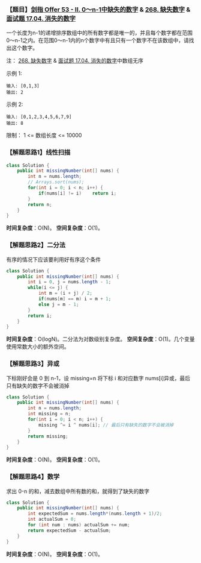 ### 【题目】[剑指 Offer 53 - II. 0～n-1中缺失的数字](https://leetcode-cn.com/problems/que-shi-de-shu-zi-lcof/) & [268. 缺失数字](https://leetcode-cn.com/problems/missing-number/) & [面试题 17.04. 消失的数字](https://leetcode-cn.com/problems/missing-number-lcci/)
一个长度为n-1的递增排序数组中的所有数字都是唯一的，并且每个数字都在范围0～n-1之内。在范围0～n-1内的n个数字中有且只有一个数字不在该数组中，请找出这个数字。

注： [268. 缺失数字](https://leetcode-cn.com/problems/missing-number/) & [面试题 17.04. 消失的数字](https://leetcode-cn.com/problems/missing-number-lcci/)中数组无序

示例 1:

	输入: [0,1,3]
	输出: 2
示例 2:
	
	输入: [0,1,2,3,4,5,6,7,9]
	输出: 8

限制：
1 <= 数组长度 <= 10000

### 【解题思路1】线性扫描
```java
class Solution {
    public int missingNumber(int[] nums) {
        int n = nums.length;
        // Arrays.sort(nums);
        for(int i = 0; i < n; i++) {
            if(nums[i] != i)    return i;
        }
        return n;
    }
}
```
**时间复杂度**：O(N)。
**空间复杂度**：O(1)。

### 【解题思路2】二分法

有序的情况下应该要利用好有序这个条件
```java
class Solution {
    public int missingNumber(int[] nums) {
        int i = 0, j = nums.length - 1;
        while(i <= j) {
            int m = (i + j) / 2;
            if(nums[m] == m) i = m + 1;
            else j = m - 1;
        }
        return i;
    }
}
```

**时间复杂度**：O(logN)。二分法为对数级别复杂度。
**空间复杂度**：O(1)。几个变量使用常数大小的额外空间。

### 【解题思路3】异或

下标刚好会是 0 到 n-1，设 missing=n
将下标 i 和对应数字 nums[i]异或，最后只有缺失的数字不会被消掉
```java
class Solution {
    public int missingNumber(int[] nums) {
        int n = nums.length;
        int missing = n;
        for(int i = 0; i < n; i++) {
            missing ^= i ^ nums[i]; // 最后只有缺失的数字不会被消掉
        }
        return missing;
    }
}
```
**时间复杂度**：O(N)。
**空间复杂度**：O(1)。

### 【解题思路4】数学

求出 0-n 的和，减去数组中所有数的和，就得到了缺失的数字
```java
class Solution {
    public int missingNumber(int[] nums) {
        int expectedSum = nums.length*(nums.length + 1)/2;
        int actualSum = 0;
        for (int num : nums) actualSum += num;
        return expectedSum - actualSum;
    }
}
```

**时间复杂度**：O(N)。
**空间复杂度**：O(1)。